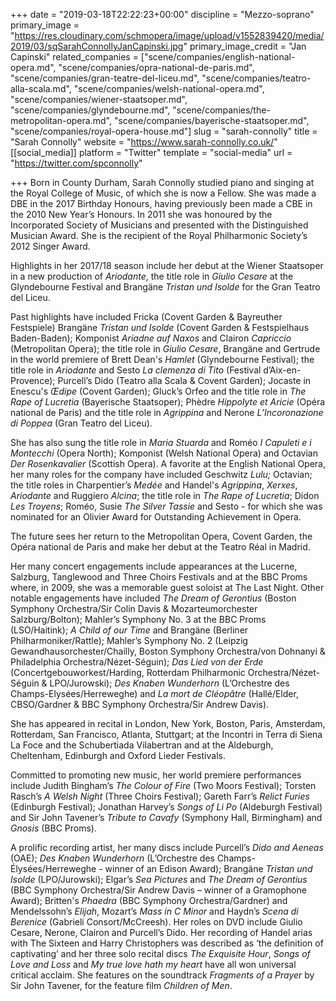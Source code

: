 +++
date = "2019-03-18T22:22:23+00:00"
discipline = "Mezzo-soprano"
primary_image = "https://res.cloudinary.com/schmopera/image/upload/v1552839420/media/2019/03/sqSarahConnollyJanCapinski.jpg"
primary_image_credit = "Jan Capinski"
related_companies = ["scene/companies/english-national-opera.md", "scene/companies/opra-national-de-paris.md", "scene/companies/gran-teatre-del-liceu.md", "scene/companies/teatro-alla-scala.md", "scene/companies/welsh-national-opera.md", "scene/companies/wiener-staatsoper.md", "scene/companies/glyndebourne.md", "scene/companies/the-metropolitan-opera.md", "scene/companies/bayerische-staatsoper.md", "scene/companies/royal-opera-house.md"]
slug = "sarah-connolly"
title = "Sarah Connolly"
website = "https://www.sarah-connolly.co.uk/"
[[social_media]]
platform = "Twitter"
template = "social-media"
url = "https://twitter.com/spconnolly"

+++
Born in County Durham, Sarah Connolly studied piano and singing at the Royal College of Music, of which she is now a Fellow. She was made a DBE in the 2017 Birthday Honours, having previously been made a CBE in the 2010 New Year’s Honours. In 2011 she was honoured by the Incorporated Society of Musicians and presented with the Distinguished Musician Award. She is the recipient of the Royal Philharmonic Society’s 2012 Singer Award.  
   
Highlights in her 2017/18 season include her debut at the Wiener Staatsoper in a new production of _Ariodante_, the title role in _Giulio Cesare_ at the Glyndebourne Festival and Brangäne _Tristan und Isolde_ for the Gran Teatro del Liceu.   
   
Past highlights have included Fricka (Covent Garden & Bayreuther Festspiele) Brangäne _Tristan und Isolde_ (Covent Garden & Festspielhaus Baden-Baden); Komponist _Ariadne auf Naxos_ and Clairon _Capriccio_ (Metropolitan Opera); the title role in _Giulio Cesare_, Brangäne and Gertrude in the world premiere of Brett Dean's _Hamlet_ (Glyndebourne Festival); the title role in _Ariodante_ and Sesto _La clemenza di Tito_ (Festival d’Aix-en-Provence); Purcell’s Dido (Teatro alla Scala & Covent Garden); Jocaste in Enescu's _Œdipe_ (Covent Garden); Gluck’s Orfeo and the title role in _The Rape of Lucretia_ (Bayerische Staatsoper); Phèdre _Hippolyte et Aricie_ (Opéra national de Paris) and the title role in _Agrippina_ and Nerone _L’Incoronazione di Poppea_ (Gran Teatro del Liceu).  
   
She has also sung the title role in _Maria Stuarda_ and Roméo _I Capuleti e i Montecchi_ (Opera North); Komponist (Welsh National Opera) and Octavian _Der Rosenkavalier_ (Scottish Opera). A favorite at the English National Opera, her many roles for the company have included Geschwitz _Lulu;_ Octavian; the title roles in Charpentier’s _Medée_ and Handel's _Agrippina_, _Xerxes_, _Ariodante_ and Ruggiero _Alcina_; the title role in _The Rape of Lucretia_; Didon _Les Troyens_; Roméo, Susie _The Silver Tassie_ and Sesto - for which she was nominated for an Olivier Award for Outstanding Achievement in Opera.  
   
The future sees her return to the Metropolitan Opera, Covent Garden, the Opéra national de Paris and make her debut at the Teatro Réal in Madrid.  
   
Her many concert engagements include appearances at the Lucerne, Salzburg, Tanglewood and Three Choirs Festivals and at the BBC Proms where, in 2009, she was a memorable guest soloist at The Last Night. Other notable engagements have included _The Dream of Gerontius_ (Boston Symphony Orchestra/Sir Colin Davis & Mozarteumorchester Salzburg/Bolton); Mahler’s Symphony No. 3 at the BBC Proms (LSO/Haitink); _A Child of our Time_ and Brangäne (Berliner Philharmoniker/Rattle); Mahler’s Symphony No. 2 (Leipzig Gewandhausorchester/Chailly, Boston Symphony Orchestra/von Dohnanyi & Philadelphia Orchestra/Nézet-Séguin); _Das Lied von der Erde_ (Concertgebouworkest/Harding, Rotterdam Philharmonic Orchestra/Nézet-Séguin & LPO/Jurowski); _Des Knaben Wunderhorn_ (L’Orchestre des Champs-Elysées/Herreweghe) and _La mort de Cléopâtre_ (Hallé/Elder, CBSO/Gardner & BBC Symphony Orchestra/Sir Andrew Davis).

She has appeared in recital in London, New York, Boston, Paris, Amsterdam, Rotterdam, San Francisco, Atlanta, Stuttgart; at the Incontri in Terra di Siena La Foce and the Schubertiada Vilabertran and at the Aldeburgh, Cheltenham, Edinburgh and Oxford Lieder Festivals.

Committed to promoting new music, her world premiere performances include Judith Bingham’s _The Colour of Fire_ (Two Moors Festival); Torsten Rasch’s _A Welsh Night_ (Three Choirs Festival); Gareth Farr’s _Relict Furies_ (Edinburgh Festival); Jonathan Harvey’s _Songs of Li Po_ (Aldeburgh Festival) and Sir John Tavener’s _Tribute to Cavafy_ (Symphony Hall, Birmingham) and _Gnosis_ (BBC Proms).

A prolific recording artist, her many discs include Purcell’s _Dido and Aeneas_ (OAE); _Des Knaben Wunderhorn_ (L’Orchestre des Champs-Élysées/Herreweghe - winner of an Edison Award); Brangäne _Tristan und Isolde_ (LPO/Jurowski); Elgar’s _Sea Pictures_ and _The Dream of Gerontius_ (BBC Symphony Orchestra/Sir Andrew Davis – winner of a Gramophone Award); Britten's _Phaedra_ (BBC Symphony Orchestra/Gardner) and Mendelssohn’s _Elijah_, Mozart’s _Mass in C Minor_ and Haydn’s _Scena di Berenice_ (Gabrieli Consort/McCreesh). Her roles on DVD include Giulio Cesare, Nerone, Clairon and Purcell’s Dido. Her recording of Handel arias with The Sixteen and Harry Christophers was described as ‘the definition of captivating’ and her three solo recital discs _The Exquisite Hour_, _Songs of Love and Loss_ and _My true love hath my heart_ have all won universal critical acclaim. She features on the soundtrack _Fragments of a Prayer_ by Sir John Tavener, for the feature film _Children of Men_.